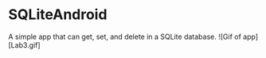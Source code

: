 # SQLiteAndroid

A simple app that can get, set, and delete in a SQLite database.
![Gif of app][Lab3.gif]
